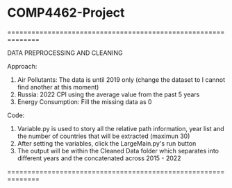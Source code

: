 # COMP4462-Project

==============================================================

DATA PREPROCESSING AND CLEANING

Approach:
1. Air Pollutants: The data is until 2019 only (change the dataset to I cannot find another at this moment)
2. Russia: 2022 CPI using the average value from the past 5 years
3. Energy Consumption: Fill the missing data as 0

Code:
1. Variable.py is used to story all the relative path information, year list and the number of countries that will be extracted (maximun 30)
2. After setting the variables, click the LargeMain.py's run button
3. The output will be within the Cleaned Data folder which separates into different years and the concatenated across 2015 - 2022 

==============================================================
